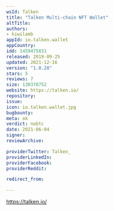 ```yaml
---
wsId: Talken
title: "Talken Multi-chain NFT Wallet"
altTitle: 
authors:
- kiwilamb
appId: io.talken.wallet
appCountry: 
idd: 1459475831
released: 2019-09-25
updated: 2021-12-16
version: "1.0.28"
stars: 5
reviews: 7
size: 130378752
website: https://talken.io/
repository: 
issue: 
icon: io.talken.wallet.jpg
bugbounty: 
meta: ok
verdict: nobtc
date: 2021-06-04
signer: 
reviewArchive:

providerTwitter: Talken_
providerLinkedIn: 
providerFacebook: 
providerReddit: 

redirect_from:

---
```


https://talken.io/

